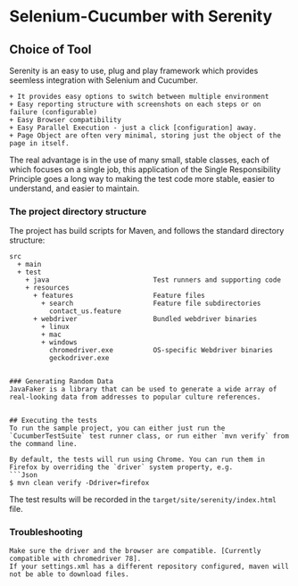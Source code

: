 # Selenium-Cucumber with Serenity 


## Choice of Tool
Serenity is an easy to use, plug and play framework which provides seemless integration with Selenium and Cucumber.

	+ It provides easy options to switch between multiple environment
	+ Easy reporting structure with screenshots on each steps or on failure (configurable)
	+ Easy Browser compatibility
	+ Easy Parallel Execution - just a click [configuration] away.
	+ Page Object are often very minimal, storing just the object of the page in itself.
	
The real advantage is in the use of many small, stable classes, each of which focuses on a single job, this application of the Single Responsibility Principle goes a long way to making the test code more stable, easier to understand, and easier to maintain.

### The project directory structure
The project has build scripts for Maven, and follows the standard directory structure:
```Gherkin
src
  + main
  + test
    + java                          Test runners and supporting code
    + resources
      + features                    Feature files
        + search                    Feature file subdirectories 
          contact_us.feature  
      + webdriver                   Bundled webdriver binaries
        + linux
        + mac
        + windows
          chromedriver.exe          OS-specific Webdriver binaries
          geckodriver.exe


### Generating Random Data
JavaFaker is a library that can be used to generate a wide array of real-looking data from addresses to popular culture references.


## Executing the tests
To run the sample project, you can either just run the `CucumberTestSuite` test runner class, or run either `mvn verify` from the command line.

By default, the tests will run using Chrome. You can run them in Firefox by overriding the `driver` system property, e.g.
```Json
$ mvn clean verify -Ddriver=firefox
```

The test results will be recorded in the `target/site/serenity/index.html` file.

### Troubleshooting
	Make sure the driver and the browser are compatible. [Currently compatible with chromedriver 78].
	If your settings.xml has a different repository configured, maven will not be able to download files. 



